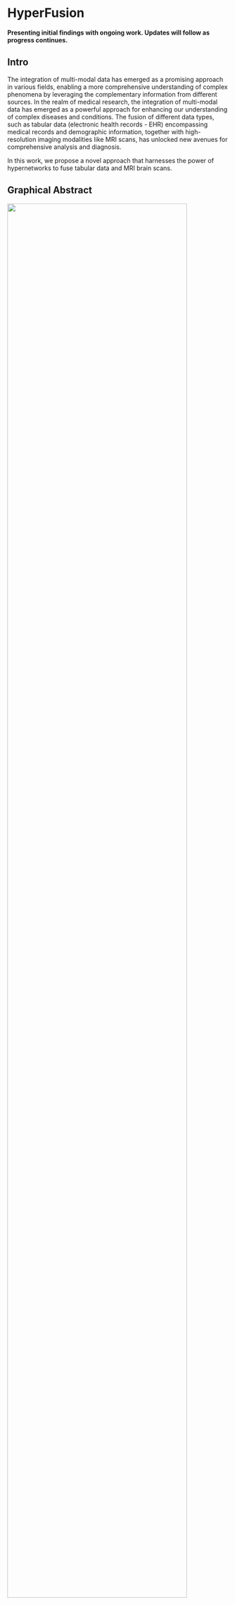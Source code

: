 # HyperFusion

**Presenting initial findings with ongoing work. Updates will follow as progress continues.**
## Intro
The integration of multi-modal data has emerged as a promising approach in various fields, enabling a more comprehensive understanding of 
complex phenomena by leveraging the complementary information from different sources. In the realm of medical research, the integration of 
multi-modal data has emerged as a powerful approach for enhancing our understanding of complex diseases and conditions. The fusion of different 
data types, such as tabular data (electronic health records - EHR) encompassing medical records and demographic information, together with 
high-resolution imaging modalities like MRI scans, has unlocked new avenues for comprehensive analysis and diagnosis.

In this work, we propose a novel approach that harnesses the power of hypernetworks to fuse tabular data and MRI brain scans.

## Graphical Abstract
<img src="https://github.com/daniel4725/HyperFusion/assets/95569050/bc6e8b2a-4103-403c-a16d-164ced34a4b4" width=90% height=90%>


## Hyper Networks
Training a network, $\mathcal{F}$, to create the weights, $𝜃_\mathcal{H}$, of the main network, $\mathcal{P}_𝜃$. 


<img src="https://github.com/daniel4725/HyperNetworks4imgNtabular/assets/95569050/2415287c-09fb-4532-8ea1-58b63d39fa37" width=35% height=35%>


We use the tabular information as an input to the Hypernetwork ($T$) and the Primary network is an image processing CNN:


<img src="https://github.com/daniel4725/HyperNetworks4imgNtabular/assets/95569050/213185b3-9d12-481c-8b0b-faf34f782408" width=40% height=40%>

## Demonstrating our methodology
We demonstrate the versatility and efficacy of the proposed hypernetwork framework, named HyperFusion, through two distinct brain MRI analysis tasks: brain age prediction conditioned by the subject's sex and classification of subjects into Alzheimer's disease (AD), Mild Cognitive Impairment (MCI), and Cognitively Normal (CN) groups conditioned by their tabular data, which includes clinical measurements, as well as demographic and genetic information.

## The Data
The ADNI dataset, ADNI 1, ADNI 2 and ADNI GO, baseline visits       
ADNI aims to standardize the data collection methods and promote the use of it for research to accelerate discoveries in the disease

![image](https://github.com/daniel4725/HyperNetworks4imgNtabular/assets/95569050/a215529a-c706-4deb-802a-11121123ebaa)


2120 MRI scans - healthy, MCI and AD patients (34%, 48%, 17%)

5 folds (~420 samples each)– one for testing and 4 for cross-validation (same distribution of labels)

The Tabular features used (9):
- demographic: Age, Sex, Education (years)
- genetic risk factor: ApoE4
- cerebrospinal fluid biomarkers : Abeta42, P-tau181, T-tau
- measures derived from PET scan: 18 F-fluorodeoxyglucose (FDG) florbetapir (AV)

## The Architectures
### Brain Age Prediction conditioned by sex
<img src="https://github.com/daniel4725/HyperNetworks4imgNtabular/assets/95569050/4a2669ee-e503-406d-b7a3-f7fe14bf2fb9" width=40% height=40%>

### AD classification
<img src="https://github.com/daniel4725/HyperNetworks4imgNtabular/assets/95569050/c5f083ca-0b71-41fe-801a-01226a22fbb9" width=40% height=40%>

## Results

### Brain Age Prediction conditioned by sex
<img src="https://github.com/daniel4725/HyperNetworks4imgNtabular/assets/95569050/c5d7fdd4-4145-4fa9-8372-09e493481535" width=30% height=30%>


### AD classification
<img src="https://github.com/daniel4725/HyperNetworks4imgNtabular/assets/95569050/75b0d4c5-cd37-4491-80a7-0e0727d8b068" width=70% height=70%>





